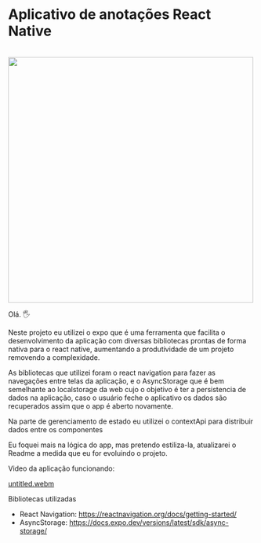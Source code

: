 # Aplicativo de anotações React Native

<div>
  <img width="500" src="https://img.shields.io/badge/React_Native-20232A?style=for-the-badge&logo=react&logoColor=61DAFB"/>
</div>

Olá. 🖐️

Neste projeto eu utilizei o expo que é uma ferramenta que facilita o desenvolvimento da aplicação com diversas bibliotecas prontas de forma nativa para o react native, aumentando a produtividade de um projeto removendo a complexidade.

As bibliotecas que utilizei foram o react navigation para fazer as navegações entre telas da aplicação, e o AsyncStorage que é bem semelhante ao localstorage da web cujo o objetivo é ter a persistencia de dados na aplicação, caso o usuário feche o aplicativo os dados são recuperados assim que o app é aberto novamente.

Na parte de gerenciamento de estado eu utilizei o contextApi para distribuir dados entre os componentes

Eu foquei mais na lógica do app, mas pretendo estiliza-la, atualizarei o Readme a medida que eu for evoluindo o projeto.

Video da aplicação funcionando:

[untitled.webm](https://github.com/EsGui/react_native_app_de_anotacoes/assets/91753144/760577a1-fd36-4759-9e8f-c337dc8c1b7c)

Bibliotecas utilizadas

- React Navigation: <https://reactnavigation.org/docs/getting-started/> <br>
- AsyncStorage: <https://docs.expo.dev/versions/latest/sdk/async-storage/>
